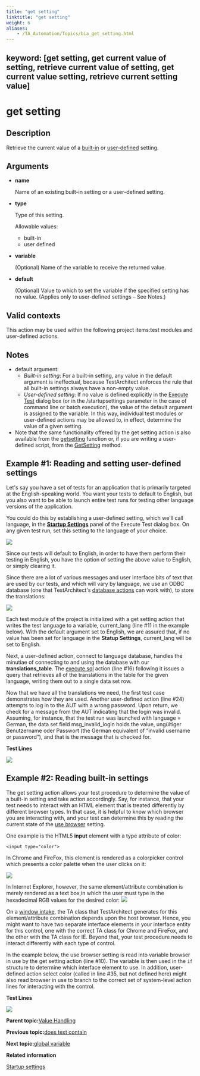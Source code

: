 ```yaml
--- 
title: "get setting"
linktitle: "get setting"
weight: 6
aliases: 
    - /TA_Automation/Topics/bia_get_setting.html
---
```

keyword: [get setting, get current value of setting, retrieve current value of setting, get current value setting, retrieve current setting value]
---

# get setting

## Description

Retrieve the current value of a [built-in](Built_in_settings.html) or [user-defined](aut_defining_user_defined_settings.html) setting.

## Arguments

-   **name**

    Name of an existing built-in setting or a user-defined setting.

-   **type**

    Type of this setting.

    Allowable values:

    -   built-in
    -   user defined
-   **variable**

    \(Optional\) Name of the variable to receive the returned value.

-   **default**

    \(Optional\) Value to which to set the variable if the specified setting has no value. \(Applies only to user-defined settings – See Notes.\)


## Valid contexts

This action may be used within the following project items:test modules and user-defined actions.

## Notes

-   default argument:
    -   *Built-in setting*: For a built-in setting, any value in the default argument is ineffectual, because TestArchitect enforces the rule that all built-in settings always have a non-empty value.
    -   *User-defined setting*: If no value is defined explicitly in the [Execute Test](aut_defining_user_defined_settings.html) dialog box \(or in the /startupsettings parameter in the case of command line or batch execution\), the value of the default argument is assigned to the variable. In this way, individual test modules or user-defined actions may be allowed to, in effect, determine the value of a given setting.
-   Note that the same functionality offered by the get setting action is also available from the [getsetting](Expressions_functions_getsetting.html) function or, if you are writing a user-defined script, from the [GetSetting](abtf_GetSetting.html) method.

## Example \#1: Reading and setting user-defined settings

Let's say you have a set of tests for an application that is primarily targeted at the English-speaking world. You want your tests to default to English, but you also want to be able to launch entire test runs for testing other language versions of the application.

You could do this by establishing a user-defined setting, which we'll call language, in the [**Startup Settings**](aut_defining_user_defined_settings.html) panel of the Execute Test dialog box. On any given test run, set this setting to the language of your choice.

![](/images//Images/bia_get_setting.startup_setting.png)

Since our tests will default to English, in order to have them perform their testing in English, you have the option of setting the above value to English, or simply clearing it.

Since there are a lot of various messages and user interface bits of text that are used by our tests, and which will vary by language, we use an ODBC database \(one that TestArchitect's [database actions](Database.html) can work with\), to store the translations:

![](/images//Images/bia_get_setting.translation_table.png)

Each test module of the project is initialized with a get setting action that writes the test language to a variable, current\_lang \(line \#11 in the example below\). With the default argument set to English, we are assured that, if no value has been set for language in the **Statup Settings**, current\_lang will be set to English.

Next, a user-defined action, connect to language database, handles the minutiae of connecting to and using the database with our **translations\_table**. The [execute sql](execute_sql.html) action \(line \#16\) following it issues a query that retrieves all of the translations in the table for the given language, writing them out to a single data set row.

Now that we have all the translations we need, the first test case demonstrates how they are used. Another user-defined action \(line \#24\) attempts to log in to the AUT with a wrong password. Upon return, we check for a message from the AUT indicating that the login was invalid. Assuming, for instance, that the test run was launched with language = German, the data set field msg\_invalid\_login holds the value, ungültiger Benutzername oder Passwort \(the German equivalent of “invalid username or password”\), and that is the message that is checked for.

**Test Lines**

![](/images//Images/bia_get_setting.UDS_example.pgm.png)

## Example \#2: Reading built-in settings

The get setting action allows your test procedure to determine the value of a built-in setting and take action accordingly. Say, for instance, that your test needs to interact with an HTML element that is treated differently by different browser types. In that case, it is helpful to know which browser you are interacting with, and your test can determine this by reading the current state of the [use browser](use_browser.html) setting.

One example is the HTML5 **input** element with a type attribute of color:

```
<input type="color">
```

In Chrome and FireFox, this element is rendered as a colorpicker control which presents a color palette when the user clicks on it:

![](/images//Images/bia_get_setting.color_input.chrome.png)

In Internet Explorer, however, the same element/attribute combination is merely rendered as a text box,in which the user must type in the hexadecimal RGB values for the desired color: ![](/images//Images/bia_get_setting.color_input.ie.png)

On a [window intake](/TA_Glossary/Topics/glossaryWindowIntake.html), the TA class that TestArchitect generates for this element/attribute combination depends upon the host browser. Hence, you might want to have two separate interface elements in your interface entity for this control, one with the correct TA class for Chrome and FireFox, and the other with the TA class for IE. Beyond that, your test procedure needs to interact differently with each type of control.

In the example below, the use browser setting is read into variable browser in use by the get setting action \(line \#10\). The variable is then used in the `if` structure to determine which interface element to use. In addition, user-defined action select color \(called in line \#35, but not defined here\) might also read browser in use to branch to the correct set of system-level action lines for interacting with the control.

**Test Lines**

![](/images//Images/bia_get_setting_pgm.r02.png)

**Parent topic:**[Value Handling](/TA_Automation/Topics/bia_Value_handling.html)

**Previous topic:**[does text contain](/TA_Automation/Topics/bia_does_text_contain.html)

**Next topic:**[global variable](/TA_Automation/Topics/bia_global_variable.html)

**Related information**  


[Startup settings](/TA_Automation/Topics/aut_startup_settings.html)

